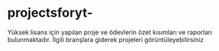 # projectsforyt-
Yüksek lisans için yapılan proje ve ödevlerin özet kısımları ve raporları bulunmaktadır. İlgili branşlara giderek projeleri görüntüleyebilirsiniz
